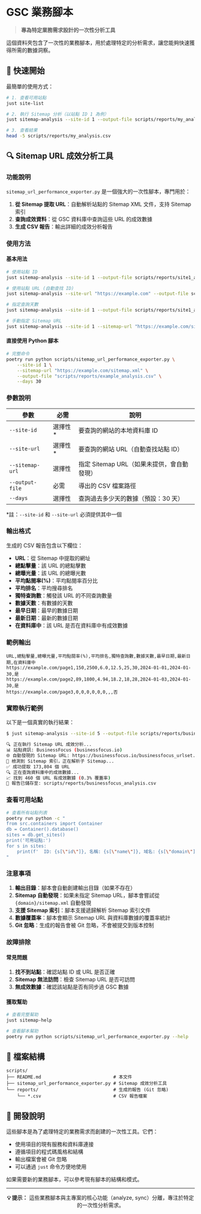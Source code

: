 # GSC 業務腳本

> **專為特定業務需求設計的一次性分析工具**

這個資料夾包含了一次性的業務腳本，用於處理特定的分析需求，讓您能夠快速獲得所需的數據洞察。

## 🚀 快速開始

最簡單的使用方式：

```bash
# 1. 查看可用站點
just site-list

# 2. 執行 Sitemap 分析（以站點 ID 1 為例）
just sitemap-analysis --site-id 1 --output-file scripts/reports/my_analysis.csv

# 3. 查看結果
head -5 scripts/reports/my_analysis.csv
```

## 🔍 Sitemap URL 成效分析工具

### 功能說明

`sitemap_url_performance_exporter.py` 是一個強大的一次性腳本，專門用於：

1. **從 Sitemap 提取 URL**：自動解析站點的 Sitemap XML 文件，支持 Sitemap 索引
2. **查詢成效資料**：從 GSC 資料庫中查詢這些 URL 的成效數據
3. **生成 CSV 報告**：輸出詳細的成效分析報告

### 使用方法

#### 基本用法

```bash
# 使用站點 ID
just sitemap-analysis --site-id 1 --output-file scripts/reports/site1_analysis.csv

# 使用站點 URL (自動查找 ID)
just sitemap-analysis --site-url "https://example.com" --output-file scripts/reports/example_analysis.csv

# 指定查詢天數
just sitemap-analysis --site-id 1 --output-file scripts/reports/site1_analysis.csv --days 60

# 手動指定 Sitemap URL
just sitemap-analysis --site-id 1 --sitemap-url "https://example.com/sitemap.xml" --output-file scripts/reports/site1_analysis.csv
```

#### 直接使用 Python 腳本

```bash
# 完整命令
poetry run python scripts/sitemap_url_performance_exporter.py \
    --site-id 1 \
    --sitemap-url "https://example.com/sitemap.xml" \
    --output-file "scripts/reports/example_analysis.csv" \
    --days 30
```

### 參數說明

| 參數            | 必需     | 說明                                       |
| --------------- | -------- | ------------------------------------------ |
| `--site-id`     | 選擇性\* | 要查詢的網站的本地資料庫 ID                |
| `--site-url`    | 選擇性\* | 要查詢的網站 URL（自動查找站點 ID）        |
| `--sitemap-url` | 選擇性   | 指定 Sitemap URL（如果未提供，會自動發現） |
| `--output-file` | 必需     | 導出的 CSV 檔案路徑                        |
| `--days`        | 選擇性   | 查詢過去多少天的數據（預設：30 天）        |

\*註：`--site-id` 和 `--site-url` 必須提供其中一個

### 輸出格式

生成的 CSV 報告包含以下欄位：

- **URL**：從 Sitemap 中提取的網址
- **總點擊量**：該 URL 的總點擊數
- **總曝光量**：該 URL 的總曝光數
- **平均點閱率(%)**：平均點閱率百分比
- **平均排名**：平均搜尋排名
- **獨特查詢數**：觸發該 URL 的不同查詢數量
- **數據天數**：有數據的天數
- **最早日期**：最早的數據日期
- **最新日期**：最新的數據日期
- **在資料庫中**：該 URL 是否在資料庫中有成效數據

### 範例輸出

```csv
URL,總點擊量,總曝光量,平均點閱率(%),平均排名,獨特查詢數,數據天數,最早日期,最新日期,在資料庫中
https://example.com/page1,150,2500,6.0,12.5,25,30,2024-01-01,2024-01-30,是
https://example.com/page2,89,1800,4.94,18.2,18,28,2024-01-03,2024-01-30,是
https://example.com/page3,0,0,0,0,0,0,,,否
```

### 實際執行範例

以下是一個真實的執行結果：

```bash
$ just sitemap-analysis --site-id 5 --output-file scripts/reports/businessfocus_analysis.csv --days 7

🔍 正在執行 Sitemap URL 成效分析...
📊 站點資訊: BusinessFocus (businessfocus.io)
🌐 自動發現的 Sitemap URL: https://businessfocus.io/businessfocus_urlset.xml
📄 檢測到 Sitemap 索引，正在解析子 Sitemap...
✅ 成功提取 173,804 個 URL
🔍 正在查詢資料庫中的成效數據...
📈 找到 460 個 URL 有成效數據 (0.3% 覆蓋率)
💾 報告已儲存至: scripts/reports/businessfocus_analysis.csv
```

### 查看可用站點

```bash
# 查看所有站點列表
poetry run python -c "
from src.containers import Container
db = Container().database()
sites = db.get_sites()
print('可用站點:')
for s in sites:
    print(f'  ID: {s[\"id\"]}, 名稱: {s[\"name\"]}, 域名: {s[\"domain\"]}')
"
```

### 注意事項

1. **輸出目錄**：腳本會自動創建輸出目錄（如果不存在）
2. **Sitemap 自動發現**：如果未指定 Sitemap URL，腳本會嘗試從 `{domain}/sitemap.xml` 自動發現
3. **支援 Sitemap 索引**：腳本支援遞歸解析 Sitemap 索引文件
4. **數據覆蓋率**：腳本會顯示 Sitemap URL 與資料庫數據的覆蓋率統計
5. **Git 忽略**：生成的報告會被 Git 忽略，不會被提交到版本控制

### 故障排除

#### 常見問題

1. **找不到站點**：確認站點 ID 或 URL 是否正確
2. **Sitemap 無法訪問**：檢查 Sitemap URL 是否可訪問
3. **無成效數據**：確認該站點是否有同步過 GSC 數據

#### 獲取幫助

```bash
# 查看完整幫助
just sitemap-help

# 查看腳本幫助
poetry run python scripts/sitemap_url_performance_exporter.py --help
```

## 📁 檔案結構

```
scripts/
├── README.md                           # 本文件
├── sitemap_url_performance_exporter.py # Sitemap 成效分析工具
└── reports/                            # 生成的報告 (Git 忽略)
    └── *.csv                           # CSV 報告檔案
```

## 🔧 開發說明

這些腳本是為了處理特定的業務需求而創建的一次性工具。它們：

- 使用項目的現有服務和資料庫連接
- 遵循項目的程式碼風格和結構
- 輸出檔案會被 Git 忽略
- 可以通過 `just` 命令方便地使用

如果需要新的業務腳本，可以參考現有腳本的結構和模式。

---

<p align="center">
  <strong>💡 提示：</strong> 這些業務腳本與主專案的核心功能（analyze, sync）分離，專注於特定的一次性分析需求。
</p>
